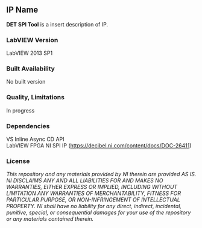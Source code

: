## IP Name ##

**DET SPI Tool** is a insert description of IP.

### LabVIEW Version ###

LabVIEW 2013 SP1

### Built Availability ###

No built version

### Quality, Limitations ###

In progress


### Dependencies ###

VS Inline Async CD API  
LabVIEW FPGA
NI SPI IP (https://decibel.ni.com/content/docs/DOC-26411)

### License ###

*This repository and any materials provided by NI therein are provided AS IS. NI DISCLAIMS ANY AND ALL LIABILITIES FOR AND MAKES NO WARRANTIES, EITHER EXPRESS OR IMPLIED, INCLUDING WITHOUT LIMITATION ANY WARRANTIES OF MERCHANTABILITY, FITNESS FOR  PARTICULAR PURPOSE, OR NON-INFRINGEMENT OF INTELLECTUAL PROPERTY. NI shall have no liability for any direct, indirect, incidental, punitive, special, or consequential damages for your use of the repository or any materials contained therein.*